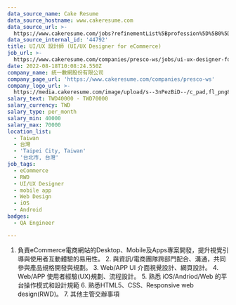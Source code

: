 ```yaml
---
data_source_name: Cake Resume
data_source_hostname: www.cakeresume.com
data_source_url: >-
  https://www.cakeresume.com/jobs?refinementList%5Bprofession%5D%5B0%5D=engineering_qa-engineer&refinementList%5Bsalary_type%5D=per_month&refinementList%5Bsalary_currency%5D=TWD&range%5Bsalary_range%5D%5Bmax%5D=600000
data_source_internal_id: '44792'
title: UI/UX 設計師 (UI/UX Designer for eCommerce)
job_url: >-
  https://www.cakeresume.com/companies/presco-ws/jobs/ui-ux-designer-for-ecommerce
date: 2022-08-18T10:08:24.550Z
company_name: 統一數網股份有限公司
company_page_url: 'https://www.cakeresume.com/companies/presco-ws'
company_logo_url: >-
  https://media.cakeresume.com/image/upload/s--3nPezBiD--/c_pad,fl_png8,h_200,w_200/v1647571727/fos2bygcodjiy64sbweu.png
salary_text: TWD40000 - TWD70000
salary_currency: TWD
salary_type: per_month
salary_min: 40000
salary_max: 70000
location_list:
  - Taiwan
  - 台灣
  - 'Taipei City, Taiwan'
  - '台北市, 台灣'
job_tags:
  - eCommerce
  - RWD
  - UI/UX Designer
  - mobile app
  - Web Design
  - iOS
  - Android
badges:
  - QA Engineer

---
```


1. 負責eCommerce電商網站的Desktop、Mobile及Apps專案開發，提升視覺引導與使用者互動體驗的易用性。 2. 與資訊/電商團隊跨部門配合、溝通，共同參與產品規格開發與規劃。 3. Web/APP UI 介面視覺設計、網頁設計。 4. Web/APP 使用者經驗(UX)規劃、流程設計。 5. 熟悉 iOS/Andriod/Web 的平台操作模式和設計規範 6. 熟悉HTML5、CSS、Responsive web design(RWD)。 7. 其他主管交辦事項